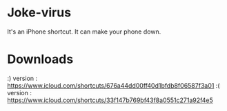# Joke-virus
It's an iPhone shortcut. It can make your phone down.

# Downloads

:) version : https://www.icloud.com/shortcuts/676a44dd00ff40d1bfdb8f06587f3a01
:( version : https://www.icloud.com/shortcuts/33f147b769bf43f8a0551c271a92f4e5
